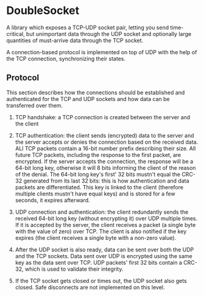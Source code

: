 # DoubleSocket

A library which exposes a TCP-UDP socket pair, letting you send time-critical, but unimportant data through the UDP socket
and optionally large quantities of must-arrive data through the TCP socket.

A connection-based protocol is implemented on top of UDP with the help of the TCP connection, synchronizing their states.



## Protocol

This section describes how the connections should be established and authenticated for the TCP and UDP sockets and how data can be transferred over them.

1) TCP handshake: a TCP connection is created between the server and the client

2) TCP authentication: the client sends (encrypted) data to the server and the server accepts or denies the connection based on the received data.
ALl TCP packets contain a 16-bit number prefix describing their size.
All future TCP packets, including the response to the first packet, are encrypted.
If the server accepts the connection, the response will be a 64-bit long key, otherwise it will 8 bits informing the client of the reason of the denial.
The 64-bit long key's first' 32 bits mustn't equal the CRC-32 generated from its last 32 bits: this is how authentication and data packets are differentiated.
This key is linked to the client (therefore multiple clients mustn't have equal keys) and is stored for a few seconds, it expires afterward.

3) UDP connection and authentication: the client redundantly sends the received 64-bit long key (without encrypting it) over UDP multiple times.
If it is accepted by the server, the client receives a packet (a single byte with the value of zero) over TCP.
The client is also notified if the key expires (the client receives a single byte with a non-zero value).

4) After the UDP socket is also ready, data can be sent over both the UDP and the TCP sockets.
Data sent over UDP is encrypted using the same key as the data sent over TCP. UDP packets' first 32 bits contain a CRC-32, which is used to validate their integrity.

5) If the TCP socket gets closed or times out, the UDP socket also gets closed. Safe disconnects are not implemented on this level.
